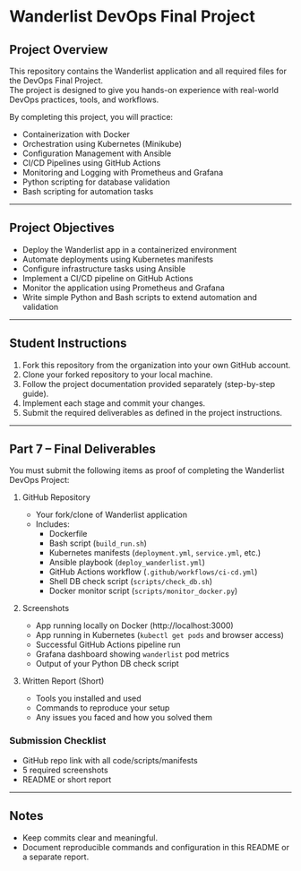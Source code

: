 # Wanderlist DevOps Final Project

## Project Overview
This repository contains the Wanderlist application and all required files for the DevOps Final Project.  
The project is designed to give you hands-on experience with real-world DevOps practices, tools, and workflows.

By completing this project, you will practice:
- Containerization with Docker
- Orchestration using Kubernetes (Minikube)
- Configuration Management with Ansible
- CI/CD Pipelines using GitHub Actions
- Monitoring and Logging with Prometheus and Grafana
- Python scripting for database validation
- Bash scripting for automation tasks

---

## Project Objectives
- Deploy the Wanderlist app in a containerized environment
- Automate deployments using Kubernetes manifests
- Configure infrastructure tasks using Ansible
- Implement a CI/CD pipeline on GitHub Actions
- Monitor the application using Prometheus and Grafana
- Write simple Python and Bash scripts to extend automation and validation

---

## Student Instructions
1. Fork this repository from the organization into your own GitHub account.
2. Clone your forked repository to your local machine.
3. Follow the project documentation provided separately (step-by-step guide).
4. Implement each stage and commit your changes.
5. Submit the required deliverables as defined in the project instructions.

---

## Part 7 – Final Deliverables

You must submit the following items as proof of completing the Wanderlist DevOps Project:

1. GitHub Repository
	 - Your fork/clone of Wanderlist application
	 - Includes:
		 - Dockerfile
		 - Bash script (`build_run.sh`)
		 - Kubernetes manifests (`deployment.yml`, `service.yml`, etc.)
		 - Ansible playbook (`deploy_wanderlist.yml`)
		 - GitHub Actions workflow (`.github/workflows/ci-cd.yml`)
		 - Shell DB check script (`scripts/check_db.sh`)
		 - Docker monitor script (`scripts/monitor_docker.py`)

2. Screenshots
	 - App running locally on Docker (http://localhost:3000)
	 - App running in Kubernetes (`kubectl get pods` and browser access)
	 - Successful GitHub Actions pipeline run
	 - Grafana dashboard showing `wanderlist` pod metrics
	 - Output of your Python DB check script

3. Written Report (Short)
	 - Tools you installed and used
	 - Commands to reproduce your setup
	 - Any issues you faced and how you solved them

### Submission Checklist

- GitHub repo link with all code/scripts/manifests
- 5 required screenshots
- README or short report

---

## Notes

- Keep commits clear and meaningful.
- Document reproducible commands and configuration in this README or a separate report.
